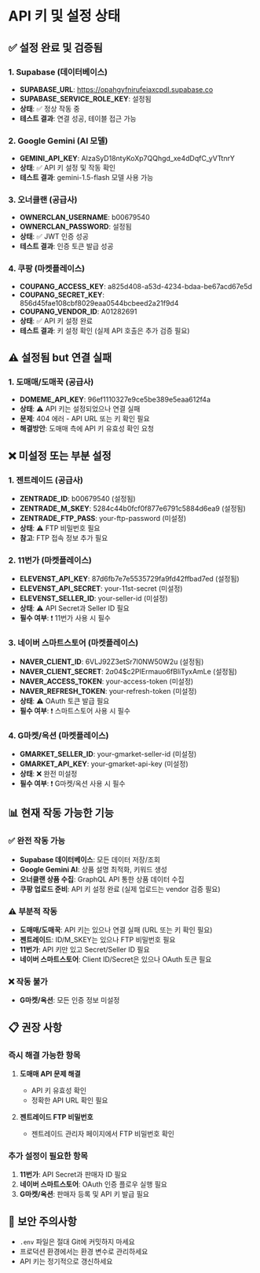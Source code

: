 # API 키 및 설정 상태

## ✅ 설정 완료 및 검증됨

### 1. Supabase (데이터베이스)
- **SUPABASE_URL**: https://opahgyfnirufeiaxcpdl.supabase.co
- **SUPABASE_SERVICE_ROLE_KEY**: 설정됨
- **상태**: ✅ 정상 작동 중
- **테스트 결과**: 연결 성공, 테이블 접근 가능

### 2. Google Gemini (AI 모델)
- **GEMINI_API_KEY**: AIzaSyD18ntyKoXp7QQhgd_xe4dDqfC_yVTtnrY
- **상태**: ✅ API 키 설정 및 작동 확인
- **테스트 결과**: gemini-1.5-flash 모델 사용 가능

### 3. 오너클랜 (공급사)
- **OWNERCLAN_USERNAME**: b00679540
- **OWNERCLAN_PASSWORD**: 설정됨
- **상태**: ✅ JWT 인증 성공
- **테스트 결과**: 인증 토큰 발급 성공

### 4. 쿠팡 (마켓플레이스)
- **COUPANG_ACCESS_KEY**: a825d408-a53d-4234-bdaa-be67acd67e5d
- **COUPANG_SECRET_KEY**: 856d45fae108cbf8029eaa0544bcbeed2a21f9d4
- **COUPANG_VENDOR_ID**: A01282691
- **상태**: ✅ API 키 설정 완료
- **테스트 결과**: 키 설정 확인 (실제 API 호출은 추가 검증 필요)

## ⚠️ 설정됨 but 연결 실패

### 1. 도매매/도매꾹 (공급사)
- **DOMEME_API_KEY**: 96ef1110327e9ce5be389e5eaa612f4a
- **상태**: ⚠️ API 키는 설정되었으나 연결 실패
- **문제**: 404 에러 - API URL 또는 키 확인 필요
- **해결방안**: 도매매 측에 API 키 유효성 확인 요청

## ❌ 미설정 또는 부분 설정

### 1. 젠트레이드 (공급사)
- **ZENTRADE_ID**: b00679540 (설정됨)
- **ZENTRADE_M_SKEY**: 5284c44b0fcf0f877e6791c5884d6ea9 (설정됨)
- **ZENTRADE_FTP_PASS**: your-ftp-password (미설정)
- **상태**: ⚠️ FTP 비밀번호 필요
- **참고**: FTP 접속 정보 추가 필요

### 2. 11번가 (마켓플레이스)
- **ELEVENST_API_KEY**: 87d6fb7e7e5535729fa9fd42ffbad7ed (설정됨)
- **ELEVENST_API_SECRET**: your-11st-secret (미설정)
- **ELEVENST_SELLER_ID**: your-seller-id (미설정)
- **상태**: ⚠️ API Secret과 Seller ID 필요
- **필수 여부**: ❗ 11번가 사용 시 필수

### 3. 네이버 스마트스토어 (마켓플레이스)
- **NAVER_CLIENT_ID**: 6VLJ92Z3etSr7l0NW50W2u (설정됨)
- **NAVER_CLIENT_SECRET**: $2a$04$c2PIErmauo6fBliTyxAmLe (설정됨)
- **NAVER_ACCESS_TOKEN**: your-access-token (미설정)
- **NAVER_REFRESH_TOKEN**: your-refresh-token (미설정)
- **상태**: ⚠️ OAuth 토큰 발급 필요
- **필수 여부**: ❗ 스마트스토어 사용 시 필수

### 4. G마켓/옥션 (마켓플레이스)
- **GMARKET_SELLER_ID**: your-gmarket-seller-id (미설정)
- **GMARKET_API_KEY**: your-gmarket-api-key (미설정)
- **상태**: ❌ 완전 미설정
- **필수 여부**: ❗ G마켓/옥션 사용 시 필수

## 📊 현재 작동 가능한 기능

### ✅ 완전 작동 가능
- **Supabase 데이터베이스**: 모든 데이터 저장/조회
- **Google Gemini AI**: 상품 설명 최적화, 키워드 생성
- **오너클랜 상품 수집**: GraphQL API 통한 상품 데이터 수집
- **쿠팡 업로드 준비**: API 키 설정 완료 (실제 업로드는 vendor 검증 필요)

### ⚠️ 부분적 작동
- **도매매/도매꾹**: API 키는 있으나 연결 실패 (URL 또는 키 확인 필요)
- **젠트레이드**: ID/M_SKEY는 있으나 FTP 비밀번호 필요
- **11번가**: API 키만 있고 Secret/Seller ID 필요
- **네이버 스마트스토어**: Client ID/Secret은 있으나 OAuth 토큰 필요

### ❌ 작동 불가
- **G마켓/옥션**: 모든 인증 정보 미설정

## 📋 권장 사항

### 즉시 해결 가능한 항목
1. **도매매 API 문제 해결**
   - API 키 유효성 확인
   - 정확한 API URL 확인 필요

2. **젠트레이드 FTP 비밀번호**
   - 젠트레이드 관리자 페이지에서 FTP 비밀번호 확인

### 추가 설정이 필요한 항목
1. **11번가**: API Secret과 판매자 ID 필요
2. **네이버 스마트스토어**: OAuth 인증 플로우 실행 필요
3. **G마켓/옥션**: 판매자 등록 및 API 키 발급 필요

## 🔐 보안 주의사항
- `.env` 파일은 절대 Git에 커밋하지 마세요
- 프로덕션 환경에서는 환경 변수로 관리하세요
- API 키는 정기적으로 갱신하세요